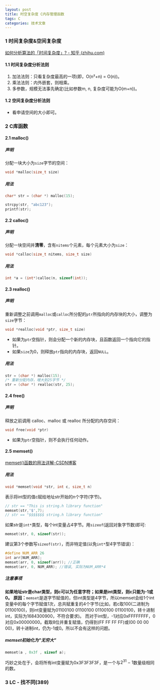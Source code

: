 ```yaml
---
layout: post
title: 时空复杂度 C内存管理函数
tags: C
categories: 技术文章
---
```

### 1 时间复杂度&空间复杂度
[如何分析算法的「时间复杂度」? - 知乎 (zhihu.com)](https://zhuanlan.zhihu.com/p/362067969)
#### 1.1 时间复杂度分析法则
1. 加法法则：只看复杂度最高的一项(即，O(n²+n) = O(n))。
2. 乘法法则：内外嵌套，则相乘。
3. 多参数，规模无法事先确定(比如参数m, n, 复杂度可能为O(m+n))。
#### 1.2 空间复杂度分析法则
- 看申请空间的大小即可。
### 2 C库函数
#### 2.1 malloc() 
##### 声明
分配一块大小为`size`字节的空间：
```C
void *malloc(size_t size)
```
##### 用法
```C
char* str = (char *) malloc(15);

strcpy(str, "abc123");
printf(str);
```
#### 2.2 calloc() 
##### 声明
分配一块空间并**清零**，含有`nitems`个元素，每个元素大小为`size`：
```C
void *calloc(size_t nitems, size_t size)
```
##### 用法
```C
int *a = (int*)calloc(n, sizeof(int));
```
#### 2.3 realloc() 
##### 声明
重新调整之前调用`malloc`或`calloc`所分配的`ptr`所指向的内存块的大小，调整为`size`字节：
```C
void *realloc(void *ptr, size_t size)
```
- 如果为`ptr`空指针，则会分配一个新的内存块，且函数返回一个指向它的指针。
- 如果`size`为0，则释放`ptr`指向的内存块，返回`NULL`。
##### 用法
```C
str = (char *) malloc(15);
/* 重新分配内存，增大到25字节 */
str = (char *) realloc(str, 25);
```
#### 2.4 free() 
##### 声明
释放之前调用 calloc、malloc 或 realloc 所分配的内存空间：
```C
void free(void *ptr)
```
- 如果为`ptr`空指针，则不会执行任何动作。
#### 2.5 memset() 
[memset()函数的用法详解-CSDN博客](https://blog.csdn.net/Supreme7/article/details/115431235)
##### 用法
```C
void *memset(void *str, int c, size_t n)
```
表示将int型的值c赋给地址str开始的n个字符(字节)。
```C
// str == "This is string.h library function"
memset(str,'$',7);
// str == "$$$$$$$ string.h library function"
```
如果str是`int*`类型，每个int变量占4字节。用`sizeof`(返回对象字节数)即可:
```C
memset(str, 0, sizeof(str));
```
建议第3个参数写`sizeof(str)`，而非特定值(以免`int*`型4字节错误)：
```C
#define NUM_ARR 26
int arr[NUM_ARR];
memset(arr, 0, sizeof(arr)); //正确
memset(arr, 0, NUM_ARR); //错误, 实际为NUM_ARR*4
```
##### 注意事项
**如果地址str是char类型，则c可以为任意字符；如果是int类型，则c只能为-1或0。**
**原因：**`memset`是逐字节赋值的，但int类型是4字节，所以memset会给1个int变量中的每个字节赋值1次，总共赋重复的4个字节(比如，若c取100(二进制为01100100)，则int变量赋为01100100 01100100 01100100 01100100，转十进制int，实际为1684300900，不符合要求)。
而对于int型，-1对应0xFFFFFFFF，0对应0x00000000。截取8位并重复赋值，仍得到(FF FF FF FF)或(00 00 00 00)，转十进制int，仍为-1或0。所以不会有这样的问题。
##### memset初始化为"无穷大"
```C
memset(a , 0x3f , sizeof a);
```
巧妙之处在于，会将所有int变量赋为0x3F3F3F3F，是一个与$2^{31}-1$数量级相同的数。
### 3 LC - 找不同(389)